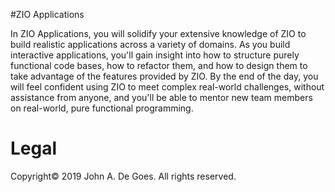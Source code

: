 #ZIO Applications

In ZIO Applications, you will solidify your extensive knowledge of ZIO to build realistic applications across a variety of domains. 
As you build interactive applications, you'll gain insight into how to structure purely functional code bases, 
how to refactor them, and how to design them to take advantage of the features provided by ZIO. By the end of the day, 
you will feel confident using ZIO to meet complex real-world challenges, without assistance from anyone, 
and you'll be able to mentor new team members on real-world, pure functional programming.

# Legal

Copyright&copy; 2019 John A. De Goes. All rights reserved.
